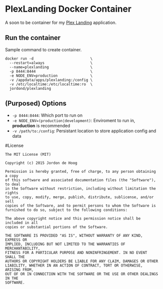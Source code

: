 # PlexLanding Docker Container

A soon to be container for my [Plex Landing](https://github.com/jordond/plexlanding) application.

## Run the container

Sample command to create container.

```
docker run -d                          \
  --restart=always                     \
  --name=plexlanding                   \
  -p 8444:8444                         \
  -e NODE_ENV=production               \
  -v /appdata/apps/plexlanding:/config \
  -v /etc/localtime:/etc/localtime:ro  \
  jordond/plexlanding
```

## (Purposed) Options
- `-p 8444:8444`: Which port to run on
- `-e NODE_ENV=(production|development)`: Enviroment to run in, **production** is recommended
- `-v /path/to:/config`: Persistant location to store application config and data

#License
```
The MIT License (MIT)

Copyright (c) 2015 Jordon de Hoog

Permission is hereby granted, free of charge, to any person obtaining a copy
of this software and associated documentation files (the "Software"), to deal
in the Software without restriction, including without limitation the rights
to use, copy, modify, merge, publish, distribute, sublicense, and/or sell
copies of the Software, and to permit persons to whom the Software is
furnished to do so, subject to the following conditions:

The above copyright notice and this permission notice shall be included in all
copies or substantial portions of the Software.

THE SOFTWARE IS PROVIDED "AS IS", WITHOUT WARRANTY OF ANY KIND, EXPRESS OR
IMPLIED, INCLUDING BUT NOT LIMITED TO THE WARRANTIES OF MERCHANTABILITY,
FITNESS FOR A PARTICULAR PURPOSE AND NONINFRINGEMENT. IN NO EVENT SHALL THE
AUTHORS OR COPYRIGHT HOLDERS BE LIABLE FOR ANY CLAIM, DAMAGES OR OTHER
LIABILITY, WHETHER IN AN ACTION OF CONTRACT, TORT OR OTHERWISE, ARISING FROM,
OUT OF OR IN CONNECTION WITH THE SOFTWARE OR THE USE OR OTHER DEALINGS IN THE
SOFTWARE.

```
